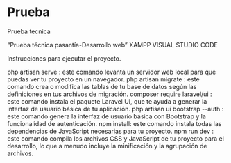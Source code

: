 # Prueba
 Prueba tecnica

 “Prueba técnica pasantía-Desarrollo web”
XAMPP
VISUAL STUDIO CODE

Instrucciones para ejecutar el proyecto.

php artisan serve : este comando levanta un servidor web local para que puedas ver tu proyecto en un navegador.
php artisan migrate : este comando crea o modifica las tablas de tu base de datos según las definiciones en tus archivos de migración.
composer require laravel/ui : este comando instala el paquete Laravel UI, que te ayuda a generar la interfaz de usuario básica de tu aplicación.
php artisan ui bootstrap --auth : este comando genera la interfaz de usuario básica con Bootstrap y la funcionalidad de autenticación.
npm install: este comando instala todas las dependencias de JavaScript necesarias para tu proyecto.
npm run dev : este comando compila los archivos CSS y JavaScript de tu proyecto para el desarrollo, lo que a menudo incluye la minificación y la agrupación de archivos.
